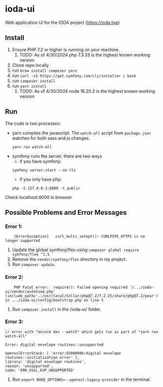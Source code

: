 # ioda-ui
Web application UI for the IODA project (https://ioda.live)

## Install
1. Ensure PHP 7.2 or higher is running on your machine.
    1. TODO: As of 4/30/2024 php 7.3.33 is the highest known working version
2. Clone repo locally 
3. run `brew install composer yarn`
4. run `curl -sS https://get.symfony.com/cli/installer | bash`
5. run `composer install`
6. run `yarn install`
    1. TODO: As of 4/30/2024 node 16.20.2 is the highest known working version

## Run 
The code is two processes:
- yarn compiles the javascript. The `watch-all` script from `package.json` watches for both sass and js changes.
    ~~~
    yarn run watch-all
    ~~~
- symfony runs the server, there are two ways
    - if you have symfony: 
    ~~~
    symfony server:start --no-tls
    ~~~
    - if you only have php:
    ~~~
    php -S 127.0.0.1:8000 -t public
    ~~~

Check localhost:8000 in browser

## Possible Problems and Error Messages

### Error 1:

~~~
    [ErrorException]   curl_multi_setopt(): CURLPIPE_HTTP1 is no longer supported
~~~

1. Update the global symfony/flex using `composer global require symfony/flex ^1.5` 
2. Remove the `vendor/symfony/flex` directory in my project.
3. Run `composer update`.

### Error 2:
~~~
    PHP Fatal error:  require(): Failed opening required '/.../ioda-ui/vendor/autoload.php' (include_path='.:/usr/local/Cellar/php@7.2/7.2.25/share/php@7.2/pear') in .../ioda-ui/config/bootstrap.php on line 5
~~~

1. Run `composer install` in the /ioda-ui/ folder.


### Error 3:
~~~
// error with "encore dev --watch" which gets run as part of "yarn run watch-all"

Error: digital envelope routines::unsupported

opensslErrorStack: [ 'error:03000086:digital envelope routines::initialization error' ],
library: 'digital envelope routines',
reason: 'unsupported',
code: 'ERR_OSSL_EVP_UNSUPPORTED'
~~~

1. Run `export NODE_OPTIONS=--openssl-legacy-provider` in the terminal.
